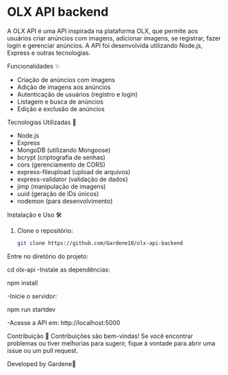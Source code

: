 

# OLX API backend

A OLX API é uma API inspirada na plataforma OLX, que permite aos usuários criar anúncios com imagens, adicionar imagens, se registrar, fazer login e gerenciar anúncios. A API foi desenvolvida utilizando Node.js, Express e outras tecnologias.

Funcionalidades ✨
- Criação de anúncios com imagens
- Adição de imagens aos anúncios
- Autenticação de usuários (registro e login)
- Listagem e busca de anúncios
- Edição e exclusão de anúncios

Tecnologias Utilizadas 🚀
- Node.js
- Express
- MongoDB (utilizando Mongoose)
- bcrypt (criptografia de senhas)
- cors (gerenciamento de CORS)
- express-fileupload (upload de arquivos)
- express-validator (validação de dados)
- jimp (manipulação de imagens)
- uuid (geração de IDs únicos)
- nodemon (para desenvolvimento)

Instalação e Uso 🛠️
1. Clone o repositório:
   ```bash
   git clone https://github.com/Gardene10/olx-api-backend


Entre no diretório do projeto:

cd olx-api
-Instale as dependências:

npm install

-Inicie o servidor:

npm run startdev

-Acesse a API em: http://localhost:5000

Contribuição 💬
Contribuições são bem-vindas! Se você encontrar problemas ou tiver melhorias para sugerir, fique à vontade para abrir uma issue ou um pull request.

Developed by Gardene👋









